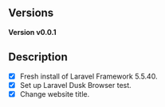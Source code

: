 ## Versions
**Version v0.0.1**

## Description
- [x] Fresh install of Laravel Framework 5.5.40.
- [x] Set up Laravel Dusk Browser test.
- [x] Change website title.
